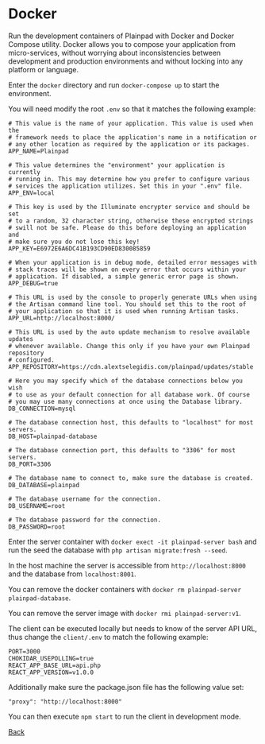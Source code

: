 # Docker

Run the development containers of Plainpad with Docker and Docker Compose utility. Docker allows you to compose 
your application from micro-services, without worrying about inconsistencies between development and production 
environments and without locking into any platform or language. 

Enter the `docker` directory and run `docker-compose up` to start the environment. 

You will need modify the root `.env` so that it matches the following example: 

``` 
# This value is the name of your application. This value is used when the
# framework needs to place the application's name in a notification or
# any other location as required by the application or its packages.
APP_NAME=Plainpad

# This value determines the "environment" your application is currently
# running in. This may determine how you prefer to configure various
# services the application utilizes. Set this in your ".env" file.
APP_ENV=local

# This key is used by the Illuminate encrypter service and should be set
# to a random, 32 character string, otherwise these encrypted strings
# swill not be safe. Please do this before deploying an application and
# make sure you do not lose this key!
APP_KEY=E6972E6A6DC41B193CD90ED830085859

# When your application is in debug mode, detailed error messages with
# stack traces will be shown on every error that occurs within your
# application. If disabled, a simple generic error page is shown.
APP_DEBUG=true

# This URL is used by the console to properly generate URLs when using
# the Artisan command line tool. You should set this to the root of
# your application so that it is used when running Artisan tasks.
APP_URL=http://localhost:8000/

# This URL is used by the auto update mechanism to resolve available updates
# whenever available. Change this only if you have your own Plainpad repository
# configured.
APP_REPOSITORY=https://cdn.alextselegidis.com/plainpad/updates/stable

# Here you may specify which of the database connections below you wish
# to use as your default connection for all database work. Of course
# you may use many connections at once using the Database library.
DB_CONNECTION=mysql

# The database connection host, this defaults to "localhost" for most servers.
DB_HOST=plainpad-database

# The database connection port, this defaults to "3306" for most servers.
DB_PORT=3306

# The database name to connect to, make sure the database is created.
DB_DATABASE=plainpad

# The database username for the connection.
DB_USERNAME=root

# The database password for the connection.
DB_PASSWORD=root

```

Enter the server container with `docker exect -it plainpad-server bash` and run the seed the database with 
`php artisan migrate:fresh --seed`. 

In the host machine the server is accessible from `http://localhost:8000` and the database from `localhost:8001`.  

You can remove the docker containers with `docker rm plainpad-server plainpad-database`. 

You can remove the server image with `docker rmi plainpad-server:v1`.

The client can be executed locally but needs to know of the server API URL, thus change the `client/.env` to match
the following example: 

```
PORT=3000
CHOKIDAR_USEPOLLING=true
REACT_APP_BASE_URL=api.php
REACT_APP_VERSION=v1.0.0
```

Additionally make sure the package.json file has the following value set: 

```
"proxy": "http://localhost:8000"
```

You can then execute `npm start` to run the client in development mode. 

[Back](readme.md)
